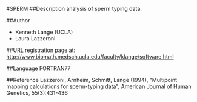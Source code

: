 #SPERM
##Description
analysis of sperm typing data.

##Author
* Kenneth Lange (UCLA)
* Laura Lazzeroni

##URL
registration page at: http://www.biomath.medsch.ucla.edu/faculty/klange/software.html

##Language
FORTRAN77

##Reference
Lazzeroni, Arnheim, Schmitt, Lange (1994), "Multipoint mapping calculations for sperm-typing data", American Journal of Human Genetics, 55(3):431-436

